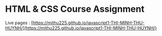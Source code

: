 # HTML & CSS Course Assignment

Live pages : [https://mithu225.github.io/javascript1-THI-MINH-THU-HUYNH/](https://mithu225.github.io/javascript1-THI-MINH-THU-HUYNH/)
